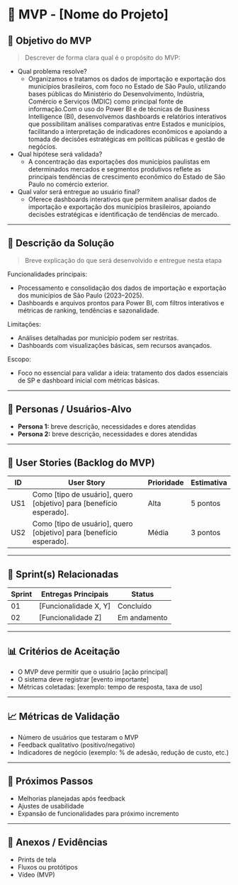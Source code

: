 # 📌 MVP - [Nome do Projeto]

## 🎯 Objetivo do MVP
> Descrever de forma clara qual é o propósito do MVP:  
- Qual problema resolve?
  * Organizamos e tratamos os dados de importação e exportação dos municípios brasileiros, com foco no Estado de São Paulo, utilizando bases públicas do Ministério do Desenvolvimento, Indústria, Comércio e Serviços (MDIC) como principal fonte de informação.Com o uso do Power BI e de técnicas de Business Intelligence (BI), desenvolvemos dashboards e relatórios interativos que possibilitam análises comparativas entre Estados e municípios, facilitando a interpretação de indicadores econômicos e apoiando a tomada de decisões estratégicas em políticas públicas e gestão de negócios. 
- Qual hipótese será validada?
  * A concentração das exportações dos municípios paulistas em determinados mercados e segmentos produtivos reflete as principais tendências de crescimento econômico do Estado de São Paulo no comércio exterior.
- Qual valor será entregue ao usuário final?
  * Oferece dashboards interativos que permitem analisar dados de importação e exportação dos municípios brasileiros, apoiando decisões estratégicas e identificação de tendências de mercado.

---

## 📝 Descrição da Solução
> Breve explicação do que será desenvolvido e entregue nesta etapa

Funcionalidades principais:
* Processamento e consolidação dos dados de importação e exportação dos municípios de São Paulo (2023–2025).
* Dashboards e arquivos prontos para Power BI, com filtros interativos e métricas de ranking, tendências e sazonalidade.

Limitações:
* Análises detalhadas por município podem ser restritas.
* Dashboards com visualizações básicas, sem recursos avançados.

Escopo:
* Foco no essencial para validar a ideia: tratamento dos dados essenciais de SP e dashboard inicial com métricas básicas.
 

---

## 👥 Personas / Usuários-Alvo
- **Persona 1:** breve descrição, necessidades e dores atendidas  
- **Persona 2:** breve descrição, necessidades e dores atendidas  

---

## 🔑 User Stories (Backlog do MVP)
| ID  | User Story                                                                 | Prioridade | Estimativa |
|-----|-----------------------------------------------------------------------------|------------|------------|
| US1 | Como [tipo de usuário], quero [objetivo] para [benefício esperado].         | Alta       | 5 pontos   |
| US2 | Como [tipo de usuário], quero [objetivo] para [benefício esperado].         | Média      | 3 pontos   |

---

## 📅 Sprint(s) Relacionadas
| Sprint | Entregas Principais                          | Status   |
|--------|----------------------------------------------|----------|
| 01     | [Funcionalidade X, Y]                        | Concluído|
| 02     | [Funcionalidade Z]                           | Em andamento |

---

## 📊 Critérios de Aceitação
- O MVP deve permitir que o usuário [ação principal]  
- O sistema deve registrar [evento importante]  
- Métricas coletadas: [exemplo: tempo de resposta, taxa de uso]  

---

## 📈 Métricas de Validação
- Número de usuários que testaram o MVP  
- Feedback qualitativo (positivo/negativo)  
- Indicadores de negócio (exemplo: % de adesão, redução de custo, etc.)  

---

## 🚀 Próximos Passos
- Melhorias planejadas após feedback  
- Ajustes de usabilidade  
- Expansão de funcionalidades para próximo incremento  

---

## 📂 Anexos / Evidências
- Prints de tela  
- Fluxos ou protótipos  
- Vídeo (MVP)  
